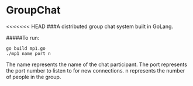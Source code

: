 # GroupChat

<<<<<<< HEAD
###A distributed group chat system built in GoLang.

#####To run:
```
go build mp1.go 
./mp1 name port n
```

The name represents the name of the chat participant.
The port represents the port number to listen to for new connections.
n represents the number of people in the group.